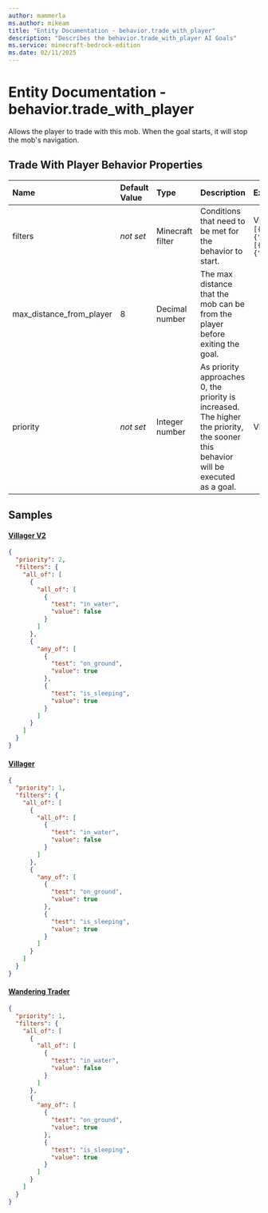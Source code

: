 ```yaml
---
author: mammerla
ms.author: mikeam
title: "Entity Documentation - behavior.trade_with_player"
description: "Describes the behavior.trade_with_player AI Goals"
ms.service: minecraft-bedrock-edition
ms.date: 02/11/2025 
---
```


# Entity Documentation - behavior.trade_with_player

Allows the player to trade with this mob. When the goal starts, it will stop the mob's navigation.


## Trade With Player Behavior Properties

|Name       |Default Value |Type |Description |Example Values |
|:----------|:-------------|:----|:-----------|:------------- |
| filters | *not set* | Minecraft filter | Conditions that need to be met for the behavior to start. | Villager V2: `{"all_of":[{"all_of":[{"test":"in_water","value":false}]},{"any_of":[{"test":"on_ground","value":true},{"test":"is_sleeping","value":true}]}]}` | 
| max_distance_from_player | 8 | Decimal number | The max distance that the mob can be from the player before exiting the goal. |  | 
| priority | *not set* | Integer number | As priority approaches 0, the priority is increased. The higher the priority, the sooner this behavior will be executed as a goal. | Villager V2: `2`, Villager: `1` | 

## Samples

#### [Villager V2](https://github.com/Mojang/bedrock-samples/tree/preview/behavior_pack/entities/villager_v2.json)


```json
{
  "priority": 2,
  "filters": {
    "all_of": [
      {
        "all_of": [
          {
            "test": "in_water",
            "value": false
          }
        ]
      },
      {
        "any_of": [
          {
            "test": "on_ground",
            "value": true
          },
          {
            "test": "is_sleeping",
            "value": true
          }
        ]
      }
    ]
  }
}
```

#### [Villager](https://github.com/Mojang/bedrock-samples/tree/preview/behavior_pack/entities/villager.json)


```json
{
  "priority": 1,
  "filters": {
    "all_of": [
      {
        "all_of": [
          {
            "test": "in_water",
            "value": false
          }
        ]
      },
      {
        "any_of": [
          {
            "test": "on_ground",
            "value": true
          },
          {
            "test": "is_sleeping",
            "value": true
          }
        ]
      }
    ]
  }
}
```

#### [Wandering Trader](https://github.com/Mojang/bedrock-samples/tree/preview/behavior_pack/entities/wandering_trader.json)


```json
{
  "priority": 1,
  "filters": {
    "all_of": [
      {
        "all_of": [
          {
            "test": "in_water",
            "value": false
          }
        ]
      },
      {
        "any_of": [
          {
            "test": "on_ground",
            "value": true
          },
          {
            "test": "is_sleeping",
            "value": true
          }
        ]
      }
    ]
  }
}
```
